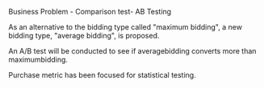 Business Problem - Comparison test- AB Testing

As an alternative to the bidding type called "maximum bidding", a new bidding type, "average bidding", is proposed.

An A/B test will be conducted to see if averagebidding converts more than maximumbidding.

Purchase metric has been focused for statistical testing.
